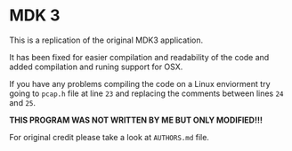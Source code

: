 # MDK 3

This is a replication of the original MDK3 application.

It has been fixed for easier compilation and readability of the code and added compilation and runing support for OSX.

If you have any problems compiling the code on a Linux enviorment try going to `pcap.h` file at line `23` and replacing the comments between lines `24` and `25`.

**THIS PROGRAM WAS NOT WRITTEN BY ME BUT ONLY MODIFIED!!!**

For original credit please take a look at `AUTHORS.md` file.
